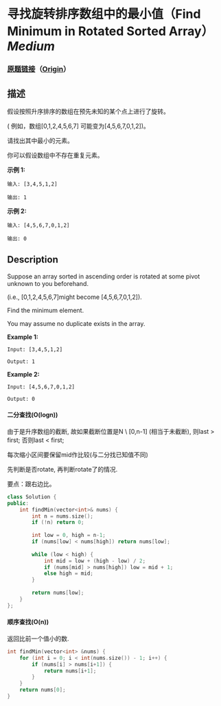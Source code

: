 # 寻找旋转排序数组中的最小值（Find Minimum in Rotated Sorted Array）*Medium*
### [原题链接](https://leetcode-cn.com/problems/find-minimum-in-rotated-sorted-array)（[Origin](https://leetcode.com/problems/find-minimum-in-rotated-sorted-array)）
## 描述
假设按照升序排序的数组在预先未知的某个点上进行了旋转。

( 例如，数组[0,1,2,4,5,6,7]  可能变为[4,5,6,7,0,1,2])。

请找出其中最小的元素。

你可以假设数组中不存在重复元素。

**示例 1:**
```
输入: [3,4,5,1,2]

输出: 1
```

**示例 2:**
```
输入: [4,5,6,7,0,1,2]

输出: 0
```

## Description
Suppose an array sorted in ascending order is rotated at some pivot unknown to you beforehand.

(i.e., [0,1,2,4,5,6,7]might become [4,5,6,7,0,1,2]).

Find the minimum element.

You may assume no duplicate exists in the array.

**Example 1:**
```
Input: [3,4,5,1,2] 

Output: 1
```

**Example 2:**
```
Input: [4,5,6,7,0,1,2]

Output: 0
```



#### 二分查找(O(logn))

由于是升序数组的截断, 故如果截断位置是N \ [0,n-1] (相当于未截断), 则last > first; 否则last < first;

每次缩小区间要保留mid作比较(与二分找已知值不同)

先判断是否rotate, 再判断rotate了的情况.

要点：跟右边比。    

```c++
class Solution {
public:
    int findMin(vector<int>& nums) {
        int n = nums.size();
        if (!n) return 0;
        
        int low = 0, high = n-1;
        if (nums[low] < nums[high]) return nums[low];
        
        while (low < high) {
            int mid = low + (high - low) / 2;
            if (nums[mid] > nums[high]) low = mid + 1;
            else high = mid;
        }
        
        return nums[low];
    }
};
```

#### 顺序查找(O(n))

返回比前一个值小的数.

```c++
int findMin(vector<int> &nums) {
	for (int i = 0; i < int(nums.size()) - 1; i++) {
		if (nums[i] > nums[i+1]) {
			return nums[i+1];
		}
	}
	return nums[0];
}
```
